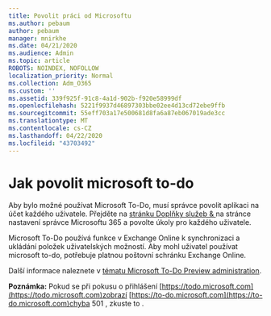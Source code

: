 ```yaml
---
title: Povolit práci od Microsoftu
ms.author: pebaum
author: pebaum
manager: mnirkhe
ms.date: 04/21/2020
ms.audience: Admin
ms.topic: article
ROBOTS: NOINDEX, NOFOLLOW
localization_priority: Normal
ms.collection: Adm_O365
ms.custom: ''
ms.assetid: 339f925f-91c8-4a1d-902b-f920e58999df
ms.openlocfilehash: 5221f9937d46897303bbe02ee4d13cd72ebe9ffb
ms.sourcegitcommit: 55eff703a17e500681d8fa6a87eb067019ade3cc
ms.translationtype: MT
ms.contentlocale: cs-CZ
ms.lasthandoff: 04/22/2020
ms.locfileid: "43703492"
---
```

# <a name="how-to-enable-microsoft-to-do"></a>Jak povolit microsoft to-do

Aby bylo možné používat Microsoft To-Do, musí správce povolit aplikaci na účet každého uživatele. Přejděte na [stránku Doplňky služeb &amp; ](https://portal.office.com/adminportal/home#/Settings/ServicesAndAddIns) na stránce nastavení správce Microsoftu 365 a povolte úkoly pro každého uživatele.
  
Microsoft To-Do používá funkce v Exchange Online k synchronizaci a ukládání položek uživatelských možností. Aby mohl uživatel používat microsoft to-do, potřebuje platnou poštovní schránku Exchange Online.
  
Další informace naleznete v [tématu Microsoft To-Do Preview administration](https://support.office.com/article/490c1a8c-2333-4952-8125-841afadb9620.aspx).
  
 **Poznámka:** Pokud se při pokusu o přihlášení [https://todo.microsoft.com](https://todo.microsoft.com)zobrazí [https://to-do.microsoft.com](https://to-do.microsoft.com)chyba 501 , zkuste to .
  

